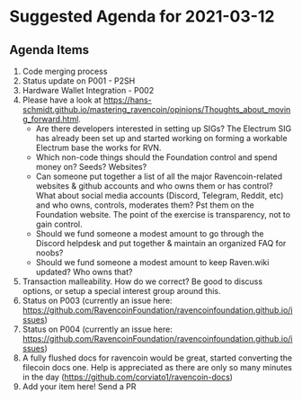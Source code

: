# Suggested Agenda for 2021-03-12

## Agenda Items
1. Code merging process
1. Status update on P001 - P2SH
1. Hardware Wallet Integration - P002
1. Please have a look at https://hans-schmidt.github.io/mastering_ravencoin/opinions/Thoughts_about_moving_forward.html. 
   - Are there developers interested in setting up SIGs? The Electrum SIG has already been set up and started working on forming a workable Electrum base the works for RVN.
   - Which non-code things should the Foundation control and spend money on? Seeds? Websites?
   - Can someone put together a list of all the major Ravencoin-related websites & github accounts and who owns them or has control? What about social media accounts (Discord, Telegram, Reddit, etc) and who owns, controls, moderates them? Pst them on the Foundation website. The point of the exercise is transparency, not to gain control.
    - Should we fund someone a modest amount to go through the Discord helpdesk and put together & maintain an organized FAQ for noobs?
    - Should we fund someone a modest amount to keep Raven.wiki updated? Who owns that?
1. Transaction malleability. How do we correct? Be good to discuss options, or setup a special interest group around this.
1. Status on P003 (currently an issue here: https://github.com/RavencoinFoundation/ravencoinfoundation.github.io/issues)
1. Status on P004 (currently an issue here: https://github.com/RavencoinFoundation/ravencoinfoundation.github.io/issues)
1. A fully flushed docs for ravencoin would be great, started converting the filecoin docs one.  Help is appreciated as there are only so many minutes in the day (https://github.com/corviato1/ravencoin-docs) 
1. Add your item here! Send a PR
